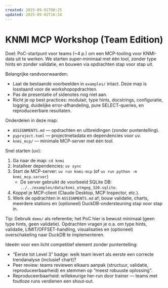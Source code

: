 ```yaml
---
created: 2025-09-01T08:25
updated: 2025-09-02T16:24
---
```

# KNMI MCP Workshop (Team Edition)

Doel: PoC-startpunt voor teams (~4 p.) om een MCP-tooling voor KNMI-data uit te werken. We starten super-minimaal met één tool, zonder type hints en zonder validatie, en bouwen via opdrachten stap voor stap uit.

Belangrijke randvoorwaarden:
- Laat de bestaande voorbeelden in `examples/` intact. Deze map is losstaand voor de workshopopdrachten.
- Pas de presentatie of sidenotes nog niet aan.
- Richt je op best practices: modulair, type hints, docstrings, configuratie, logging, duidelijke error-afhandeling, pure SELECT-queries, en reproduceerbare resultaten.

Onderdelen in deze map:
- `ASSIGNMENTS.md` — opdrachten en uitbreidingen (zonder puntentelling).
- `pyproject.toml` — projectmetadata en dependencies voor uv.
- `knmi_mcp/` — minimale MCP-server met één tool.

Snel starten (uv):
1) Ga naar de map: `cd knmi`
2) Installeer dependencies: `uv sync`
3) Start de MCP-server: `uv run knmi-mcp` (of `uv run python -m knmi_mcp.server`)
   - De server gebruikt de voorbeeld SQLite DB: `../../examples/data/knmi_etmgeg_320.sqlite`.
4) Koppel je MCP-client (Claude Desktop, MCP Inspector, etc.).
5) Werk de opdrachten in `ASSIGNMENTS.md` af; bouw validatie, charts, meerdere stations en (optioneel) DuckDB-ondersteuning stap voor stap in.

Tip: Gebruik `demo/` als referentie; het PoC hier is bewust minimaal (geen type hints, geen validatie). Opdrachten vragen je o.a. om type hints, validatie, LIMIT/OFFSET-handling, visualisaties en (optioneel) overschakeling naar DuckDB te implementeren.

Ideeën voor een licht competitief element zonder puntentelling:
- “Eerste tot Level 3” badge: welk team levert als eerste een correcte trendanalyse (inclusief chart)?
- Peer review: teams reviewen elkaars aanpak (structuur, validatie, reproduceerbaarheid) en stemmen op “meest robuuste oplossing”.
- Reproduceerbaarheid: willekeurige her-run door trainer — teams met foutloze runs verdienen een shout‑out.
